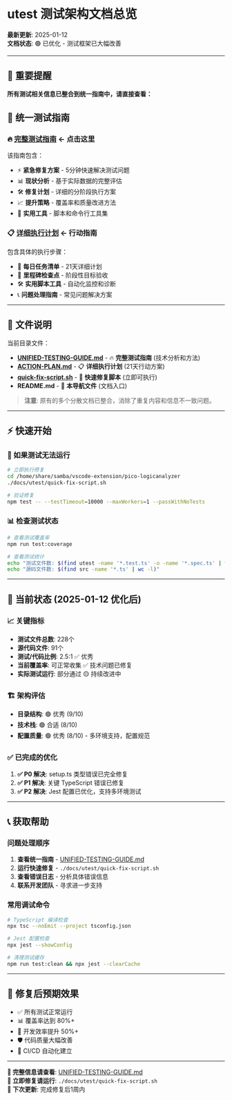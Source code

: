 # utest 测试架构文档总览

**最新更新**: 2025-01-12  
**文档状态**: 🟢 已优化 - 测试框架已大幅改善  

---

## 🚨 重要提醒

**所有测试相关信息已整合到统一指南中，请直接查看：**

## 📖 统一测试指南

### 🔥 [完整测试指南](./UNIFIED-TESTING-GUIDE.md) ← **点击这里**

该指南包含：
- ⚡ **紧急修复方案** - 5分钟快速解决测试问题
- 📊 **现状分析** - 基于实际数据的完整评估  
- 🛠️ **修复计划** - 详细的分阶段执行方案
- 📈 **提升策略** - 覆盖率和质量改进方法
- 🔧 **实用工具** - 脚本和命令行工具集

### 📋 [详细执行计划](./ACTION-PLAN.md) ← **行动指南**

包含具体的执行步骤：
- 📅 **每日任务清单** - 21天详细计划
- 🎯 **里程碑检查点** - 阶段性目标验收
- 🛠️ **实用脚本工具** - 自动化监控和诊断
- 📞 **问题处理指南** - 常见问题解决方案

---

## 📁 文件说明

当前目录文件：
- **[UNIFIED-TESTING-GUIDE.md](./UNIFIED-TESTING-GUIDE.md)** - 🔥 **完整测试指南** (技术分析和方法)
- **[ACTION-PLAN.md](./ACTION-PLAN.md)** - 📋 **详细执行计划** (21天行动方案)
- **[quick-fix-script.sh](./quick-fix-script.sh)** - 🔧 **快速修复脚本** (立即可执行)
- **README.md** - 📖 **本导航文件** (文档入口)

> **注意**: 原有的多个分散文档已整合，消除了重复内容和信息不一致问题。

---

## ⚡ 快速开始

### 🚨 如果测试无法运行

```bash
# 立即执行修复
cd /home/share/samba/vscode-extension/pico-logicanalyzer
./docs/utest/quick-fix-script.sh

# 验证修复
npm test -- --testTimeout=10000 --maxWorkers=1 --passWithNoTests
```

### 📊 检查测试状态

```bash
# 查看测试覆盖率
npm run test:coverage

# 查看测试统计
echo "测试文件数: $(find utest -name '*.test.ts' -o -name '*.spec.ts' | wc -l)"
echo "源码文件数: $(find src -name '*.ts' | wc -l)"
```

---

## 🎯 当前状态 (2025-01-12 优化后)

### 📈 关键指标
- **测试文件总数**: 228个 
- **源代码文件**: 91个
- **测试/代码比例**: 2.5:1 ✅ 优秀
- **当前覆盖率**: 可正常收集 ✅ 技术问题已修复
- **实际测试运行**: 部分通过 🟡 持续改进中

### 🏗️ 架构评估
- **目录结构**: 🟢 优秀 (9/10)
- **技术栈**: 🟢 合适 (8/10) 
- **配置质量**: 🟢 优秀 (8/10) - 多环境支持，配置规范

### ✅ 已完成的优化
1. **✅ P0 解决**: setup.ts 类型错误已完全修复
2. **✅ P1 解决**: 关键 TypeScript 错误已修复
3. **✅ P2 解决**: Jest 配置已优化，支持多环境测试

---

## 📞 获取帮助

### 问题处理顺序
1. **查看统一指南** - [UNIFIED-TESTING-GUIDE.md](./UNIFIED-TESTING-GUIDE.md)
2. **运行快速修复** - `./docs/utest/quick-fix-script.sh`
3. **查看错误日志** - 分析具体错误信息
4. **联系开发团队** - 寻求进一步支持

### 常用调试命令
```bash
# TypeScript 编译检查
npx tsc --noEmit --project tsconfig.json

# Jest 配置检查  
npx jest --showConfig

# 清理测试缓存
npm run test:clean && npx jest --clearCache
```

---

## 🎉 修复后预期效果

- ✅ 所有测试正常运行
- 📊 覆盖率达到 80%+
- 🚀 开发效率提升 50%+
- 🛡️ 代码质量大幅改善
- 🔄 CI/CD 自动化建立

---

**📖 完整信息请查看**: [UNIFIED-TESTING-GUIDE.md](./UNIFIED-TESTING-GUIDE.md)  
**🔧 立即修复请运行**: `./docs/utest/quick-fix-script.sh`  
**📅 下次更新**: 完成修复后1周内